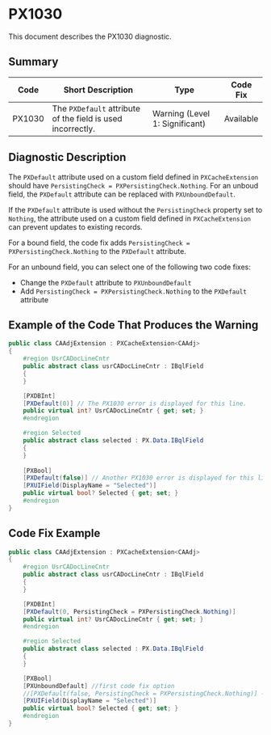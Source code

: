 # PX1030
This document describes the PX1030 diagnostic.

## Summary

| Code   | Short Description                                           | Type                           | Code Fix  | 
| ------ | ----------------------------------------------------------- | ------------------------------ | --------- | 
| PX1030 | The `PXDefault` attribute of the field is used incorrectly. | Warning (Level 1: Significant) | Available | 

## Diagnostic Description
The `PXDefault` attribute used on a custom field defined in `PXCacheExtension` should have `PersistingCheck = PXPersistingCheck.Nothing`. For an unboud field, the `PXDefault` attribute can be replaced with `PXUnboundDefault`.

If the `PXDefault` attribute is used without the `PersistingCheck` property set to `Nothing`, the attribute used on a custom field defined in `PXCacheExtension` can prevent updates to existing records.

For a bound field, the code fix adds `PersistingCheck = PXPersistingCheck.Nothing` to the `PXDefault` attribute.

For an unbound field, you can select one of the following two code fixes:

 - Change the `PXDefault` attribute to `PXUnboundDefault`
 - Add `PersistingCheck = PXPersistingCheck.Nothing` to the `PXDefault` attribute

## Example of the Code That Produces the Warning

```C#
public class CAAdjExtension : PXCacheExtension<CAAdj>
{
    #region UsrCADocLineCntr
    public abstract class usrCADocLineCntr : IBqlField
    {
    }

    [PXDBInt]
    [PXDefault(0)] // The PX1030 error is displayed for this line.
    public virtual int? UsrCADocLineCntr { get; set; }
    #endregion

    #region Selected
    public abstract class selected : PX.Data.IBqlField
    {
    }
    
    [PXBool]
    [PXDefault(false)] // Another PX1030 error is displayed for this line.
    [PXUIField(DisplayName = "Selected")]
    public virtual bool? Selected { get; set; }
    #endregion
}
```

## Code Fix Example

```C#
public class CAAdjExtension : PXCacheExtension<CAAdj>
{
    #region UsrCADocLineCntr
    public abstract class usrCADocLineCntr : IBqlField
    {
    }

    [PXDBInt]
    [PXDefault(0, PersistingCheck = PXPersistingCheck.Nothing)]
    public virtual int? UsrCADocLineCntr { get; set; }
    #endregion

    #region Selected
    public abstract class selected : PX.Data.IBqlField
    {
    }

    [PXBool]
    [PXUnboundDefault] //first code fix option
    //[PXDefault(false, PersistingCheck = PXPersistingCheck.Nothing)] - another code fix option
    [PXUIField(DisplayName = "Selected")]
    public virtual bool? Selected { get; set; }
    #endregion
}
```
